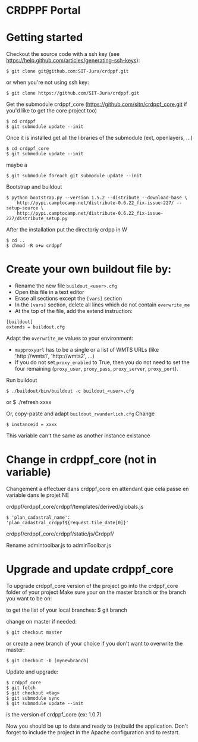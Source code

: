 CRDPPF Portal
============

# Getting started

  
Checkout the source code with a ssh key (see https://help.github.com/articles/generating-ssh-keys):

    $ git clone git@github.com:SIT-Jura/crdppf.git

or when you're not using ssh key:

    $ git clone https://github.com/SIT-Jura/crdppf.git

Get the submodule crdppf_core (https://github.com/sitn/crdppf_core.git if you'd like to get the core project too)

    $ cd crdppf
    $ git submodule update --init
    
Once it is installed get all the libraries of the submodule (ext, openlayers, ...)

    $ cd crdppf_core
    $ git submodule update --init
     
maybe a 

    $ git submodule foreach git submodule update --init

Bootstrap and buildout

    $ python bootstrap.py --version 1.5.2 --distribute --download-base \
        http://pypi.camptocamp.net/distribute-0.6.22_fix-issue-227/ --setup-source \
        http://pypi.camptocamp.net/distribute-0.6.22_fix-issue-227/distribute_setup.py

After the installation put the directoriy crdpp in W

    $ cd ..
    $ chmod -R o+w crdppf

# Create your own buildout file by:
* Rename the new file `buildout_<user>.cfg`
* Open this file in a text editor
* Erase all sections except the `[vars]` section
* In the `[vars]` section, delete all lines which do not contain `overwrite_me`
* At the top of the file, add the extend instruction:

```
[buildout]
extends = buildout.cfg
```

Adapt the `overwrite_me` values to your environment:
* `mapproxyurl` has to be a single or a list of WMTS URLs (like 'http://wmts1', 'http://wmts2', ...)
* If you do not set `proxy_enabled` to True, then you do not need to set the four remaining (`proxy_user`, `proxy_pass`, `proxy_server`, `proxy_port`).

Run buildout

    $ ./buildout/bin/buildout -c buildout_<user>.cfg

or
    $ ./refresh xxxx

Or, copy-paste and adapt `buildout_rwunderlich.cfg`
Change 

    $ instanceid = xxxx
    
This variable can't the same as another instance existance

# Change in crdppf_core (not in variable)
Changement a effectuer dans crdppf_core en attendant que cela passe en variable dans le projet NE
         
crdppf/crdppf_core/crdppf/templates/derived/globals.js 
       
    $ 'plan_cadastral_name': 'plan_cadastral_crdppf${request.tile_date[0]}'

crdppf/crdppf_core/crdppf/static/js/Crdppf/

Rename admintoolbar.js to adminToolbar.js

# Upgrade and update crdppf_core

To upgrade crdppf_core version of the project go into the crdppf_core folder of your project
Make sure your on the master branch or the branch you want to be on:

to get the list of your local branches:
    $ git branch

change on master if needed:   
 
    $ git checkout master

or create a new branch of your choice if you don't want to overwrite the master:

    $ git checkout -b [mynewbranch]
    
Update and upgrade:

    $ crdppf_core
    $ git fetch
    $ git checkout <tag>
    $ git submodule sync
    $ git submodule update --init

<tag> is the version of crdppf_core (ex: 1.0.7) 
     
Now you should be up to date and ready to (re)build the application. Don't forget to include the project in the Apache configuration and to restart.